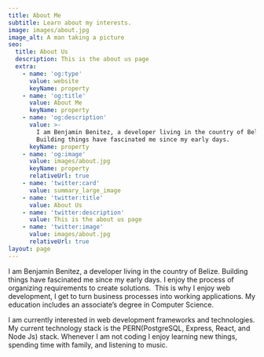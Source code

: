 ```yaml
---
title: About Me
subtitle: Learn about my interests.
image: images/about.jpg
image_alt: A man taking a picture
seo:
  title: About Us
  description: This is the about us page
  extra:
    - name: 'og:type'
      value: website
      keyName: property
    - name: 'og:title'
      value: About Me
      keyName: property
    - name: 'og:description'
      value: >-
        I am Benjamin Benitez, a developer living in the country of Belize.
        Building things have fascinated me since my early days.
      keyName: property
    - name: 'og:image'
      value: images/about.jpg
      keyName: property
      relativeUrl: true
    - name: 'twitter:card'
      value: summary_large_image
    - name: 'twitter:title'
      value: About Us
    - name: 'twitter:description'
      value: This is the about us page
    - name: 'twitter:image'
      value: images/about.jpg
      relativeUrl: true
layout: page
---
```

I am Benjamin Benitez, a developer living in the country of Belize. Building things have fascinated me since my early days. I enjoy the process of organizing requirements to create solutions.  This is why I enjoy web development, I get to turn business processes into working applications. My education includes an associate’s degree in Computer Science.

I am currently interested in web development frameworks and technologies. My current technology stack is the PERN(PostgreSQL, Express, React, and Node Js) stack. Whenever I am not coding I enjoy learning new things, spending time with family, and listening to music.
